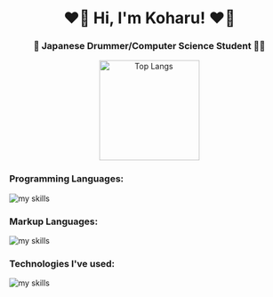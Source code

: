 <h1 align="center">❤️‍🔥 Hi, I'm Koharu! ❤️‍🔥</h1>
<h3 align="center">🥁 Japanese Drummer/Computer Science Student 👩‍💻</h3>

<p align="center">
<img alt="Top Langs" height="180px" src="https://github-readme-stats.vercel.app/api/top-langs/?username=kohapizza&layout=donut&theme=radical&bg_color=0D1117&hide_border=true" />

</p>

<h3 align="left">Programming Languages:</h3>

<img alt="my skills" src="https://skillicons.dev/icons?theme=dark&perline=8&i=haskell,swift,python,c,java,javascript,php,ocaml" />

<h3 align="left">Markup Languages:</h3>

<img alt="my skills" src="https://skillicons.dev/icons?theme=dark&perline=8&i=html,css" />

<h3 align="left">Technologies I've used:</h3>

<img alt="my skills" src="https://skillicons.dev/icons?theme=dark&perline=8&i=github,wordpress,docker,pr,figma,postgres,django,emacs,jquery,mysql,vscode,blender" />
</p>

